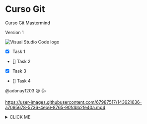 # Curso Git

Curso Git Mastermind

Version 1

![Visual Studio Code logo](https://upload.wikimedia.org/wikipedia/commons/thumb/9/9a/Visual_Studio_Code_1.35_icon.svg/2048px-Visual_Studio_Code_1.35_icon.svg.png "VS Code Logo")

<!-- GitHub Markdown -->

- [x] Task 1
- [] Task 2
- [x] Task 3
- [] Task 4

@adonay1203 :smiley: :+1:

https://user-images.githubusercontent.com/67987517/143621636-a7095678-5736-4eb6-8765-90fdbb2fe40a.mp4

<details><summary>CLICK ME</summary>
<p>

#### We can hide anything, even code!
```bash
    echo "Hello"
```
</p>
</details>
